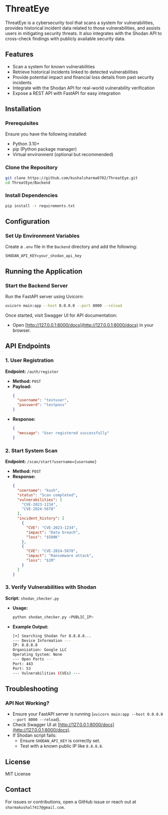 # ThreatEye

ThreatEye is a cybersecurity tool that scans a system for vulnerabilities, provides historical incident data related to those vulnerabilities, and assists users in mitigating security threats. It also integrates with the Shodan API to cross-check findings with publicly available security data.

## Features
- Scan a system for known vulnerabilities
- Retrieve historical incidents linked to detected vulnerabilities
- Provide potential impact and financial loss details from past security incidents
- Integrate with the Shodan API for real-world vulnerability verification
- Expose a REST API with FastAPI for easy integration

## Installation
### Prerequisites
Ensure you have the following installed:
- Python 3.10+
- pip (Python package manager)
- Virtual environment (optional but recommended)

### Clone the Repository
```bash
git clone https://github.com/kushalsharma0702/ThreatEye.git
cd ThreatEye/Backend
```

### Install Dependencies
```bash
pip install -r requirements.txt
```

## Configuration
### Set Up Environment Variables
Create a `.env` file in the `Backend` directory and add the following:
```env
SHODAN_API_KEY=your_shodan_api_key
```

## Running the Application
### Start the Backend Server
Run the FastAPI server using Uvicorn:
```bash
uvicorn main:app --host 0.0.0.0 --port 8000 --reload
```

Once started, visit Swagger UI for API documentation:
- Open [http://127.0.0.1:8000/docs](http://127.0.0.1:8000/docs) in your browser.

## API Endpoints
### 1. User Registration
**Endpoint:** `/auth/register`
- **Method:** `POST`
- **Payload:**
  ```json
  {
    "username": "testuser",
    "password": "testpass"
  }
  ```
- **Response:**
  ```json
  {
    "message": "User registered successfully"
  }
  ```

### 2. Start System Scan
**Endpoint:** `/scan/start?username={username}`
- **Method:** `POST`
- **Response:**
  ```json
  {
    "username": "kush",
    "status": "Scan completed",
    "vulnerabilities": [
      "CVE-2023-1234",
      "CVE-2024-5678"
    ],
    "incident_history": [
      {
        "CVE": "CVE-2023-1234",
        "impact": "Data breach",
        "loss": "$500K"
      },
      {
        "CVE": "CVE-2024-5678",
        "impact": "Ransomware attack",
        "loss": "$1M"
      }
    ]
  }
  ```

### 3. Verify Vulnerabilities with Shodan
**Script:** `shodan_checker.py`
- **Usage:**
  ```bash
  python shodan_checker.py <PUBLIC_IP>
  ```
- **Example Output:**
  ```bash
  [+] Searching Shodan for 8.8.8.8...
  --- Device Information ---
  IP: 8.8.8.8
  Organization: Google LLC
  Operating System: None
  --- Open Ports ---
  Port: 443
  Port: 53
  --- Vulnerabilities (CVEs) ---
  ```

## Troubleshooting
### API Not Working?
- Ensure your FastAPI server is running (`uvicorn main:app --host 0.0.0.0 --port 8000 --reload`).
- Check Swagger UI at [http://127.0.0.1:8000/docs](http://127.0.0.1:8000/docs).
- If Shodan script fails:
  - Ensure `SHODAN_API_KEY` is correctly set.
  - Test with a known public IP like `8.8.8.8`.

## License
MIT License

## Contact
For issues or contributions, open a GitHub issue or reach out at `sharmakushal7417@gmail.com`.

